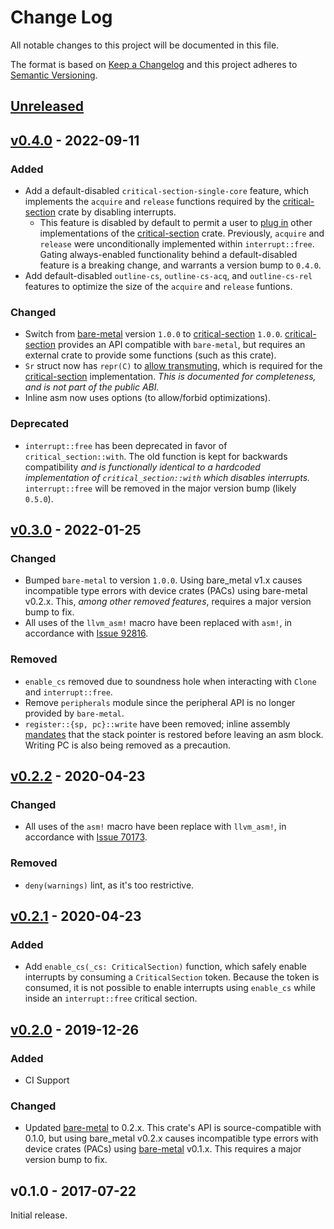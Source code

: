 # Change Log

All notable changes to this project will be documented in this file.

The format is based on [Keep a Changelog](http://keepachangelog.com/)
and this project adheres to [Semantic Versioning](http://semver.org/).

## [Unreleased]

## [v0.4.0] - 2022-09-11

### Added
- Add a default-disabled `critical-section-single-core` feature, which
  implements the `acquire` and `release` functions required by the
  [critical-section] crate by disabling interrupts.
  - This feature is disabled by default to permit a user to
    [plug in](https://github.com/rust-embedded/critical-section#providing-an-implementation)
    other implementations of the [critical-section] crate. Previously,
    `acquire` and `release` were unconditionally implemented within
    `interrupt::free`. Gating always-enabled functionality behind a
    default-disabled feature is a breaking change, and warrants a version bump
    to `0.4.0`.
- Add default-disabled `outline-cs`, `outline-cs-acq`, and `outline-cs-rel`
  features to optimize the size of the `acquire` and `release` funtions.

### Changed
- Switch from [bare-metal] version `1.0.0` to [critical-section] `1.0.0`.
  [critical-section] provides an API compatible with `bare-metal`, but requires
  an external crate to provide some functions (such as this crate).
- `Sr` struct now has `repr(C)` to [allow transmuting](https://doc.rust-lang.org/nomicon/transmutes.html),
  which is required for the [critical-section] implementation. _This is
  documented for completeness, and is not part of the public ABI._
- Inline asm now uses options (to allow/forbid optimizations).

### Deprecated
- `interrupt::free` has been deprecated in favor of `critical_section::with`.
  The old function is kept for backwards compatibility _and is functionally
  identical to a hardcoded implementation of `critical_section::with` which
  disables interrupts._ `interrupt::free` will be removed in the major version
  bump (likely `0.5.0`).

## [v0.3.0] - 2022-01-25

### Changed
- Bumped `bare-metal` to version `1.0.0`. Using bare_metal v1.x causes
incompatible type errors with device crates (PACs) using bare-metal v0.2.x.
This, _among other removed features_, requires a major version bump to fix.
- All uses of the `llvm_asm!` macro have been replaced with `asm!`, in
accordance with [Issue 92816](https://github.com/rust-lang/rust/pull/92816).

### Removed
- `enable_cs` removed due to soundness hole when interacting with `Clone` and
  `interrupt::free`.
- Remove `peripherals` module since the peripheral API is no longer provided by
  `bare-metal`.
- `register::{sp, pc}::write` have been removed; inline assembly [mandates](https://doc.rust-lang.org/nightly/reference/inline-assembly.html#rules-for-inline-assembly)
  that the stack pointer is restored before leaving an asm block. Writing
  PC is also being removed as a precaution.

## [v0.2.2] - 2020-04-23

### Changed
- All uses of the `asm!` macro have been replace with `llvm_asm!`, in
accordance with [Issue 70173](https://github.com/rust-lang/rust/issues/70173).

### Removed
- `deny(warnings)` lint, as it's too restrictive.

## [v0.2.1] - 2020-04-23

### Added
- Add `enable_cs(_cs: CriticalSection)` function, which safely enable
interrupts by consuming a `CriticalSection` token. Because the token is
consumed, it is not possible to enable interrupts using `enable_cs` while
inside an `interrupt::free` critical section.

## [v0.2.0] - 2019-12-26

### Added
- CI Support

### Changed
- Updated [bare-metal] to 0.2.x. This crate's API is source-compatible with
0.1.0, but using bare_metal v0.2.x causes incompatible type errors with device
crates (PACs) using [bare-metal] v0.1.x. This requires a major version bump to
fix.

## v0.1.0 - 2017-07-22

Initial release.

[bare-metal]: https://github.com/japaric/bare-metal
[critical-section]: https://github.com/rust-embedded/critical-section

[Unreleased]: https://github.com/rust-embedded/msp430/compare/v0.4.0...HEAD
[v0.4.0]: https://github.com/rust-embedded/msp430/compare/v0.3.0...v0.4.0
[v0.3.0]: https://github.com/rust-embedded/msp430/compare/v0.2.2...v0.3.0
[v0.2.2]: https://github.com/rust-embedded/msp430/compare/v0.2.1...v0.2.2
[v0.2.1]: https://github.com/rust-embedded/msp430/compare/v0.2.0...v0.2.1
[v0.2.0]: https://github.com/rust-embedded/msp430/compare/v0.1.0...v0.2.0
